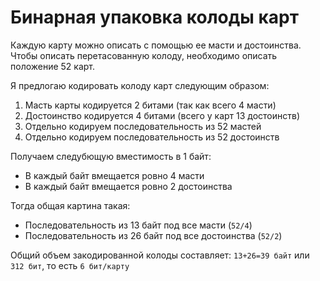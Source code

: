 # Бинарная упаковка колоды карт

Каждую карту можно описать с помощью ее масти и достоинства.
Чтобы описать перетасованную колоду, необходимо описать положение 52 карт.

Я предлогаю кодировать колоду карт следующим образом:

1. Масть карты кодируется 2 битами (так как всего 4 масти)
2. Достоинство кодируется 4 битами (всего у карт 13 достоинств)
3. Отдельно кодируем последовательность из 52 мастей
4. Отдельно кодируем последовательность из 52 достоинств

Получаем следубющую вместимость в 1 байт:

- В каждый байт вмещается ровно 4 масти
- В каждый байт вмещается ровно 2 достоинства

Тогда общая картина такая:

- Последовательность из 13 байт под все масти (`52/4`)
- Последовательность из 26 байт под все достоинства (`52/2`)

Общий объем закодированной колоды составляет: `13+26=39 байт`
или `312 бит`, то есть `6 бит/карту`
